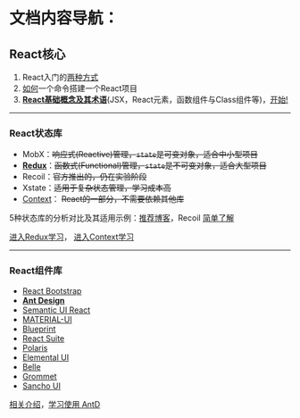 # 文档内容导航：

## React核心
1. React入门的[两种方式](01%20Concept.md)
2. [如何](01%20Concept.md)一个命令搭建一个React项目
3. <u>**React基础概念及其术语**</u>(JSX，React元素，函数组件与Class组件等)，[开始!](02%20JSX%20Intro.md)
***
### React状态库
- MobX：~~响应式(Reactive)管理，<code>state</code>是可变对象，适合中小型项目~~
- [<u>**Redux**</u>][Redux]：~~函数式(Functional)管理，<code>state</code>是不可变对象，适合大型项目~~
- Recoil：~~官方推出的，仍在实验阶段~~
- Xstate：~~适用于复杂状态管理，学习成本高~~
- [Context][Context]： ~~React的一部分，不需要依赖其他库~~

5种状态库的分析对比及其适用示例：[推荐博客](https://blog.csdn.net/weixin_44747933/article/details/109127128)，Recoil [简单了解](https://mp.weixin.qq.com/s/D867pstcuk4TszMn3zRJRw)

[进入Redux学习](../redux/introduction/1%20Introduction.md)，
[进入Context学习](../advanced-guides/03%20Context.md)





***
### React组件库
- [React Bootstrap][React Bootstrap]
- [**<u>Ant Design</u>**][Ant Design]
- [Semantic UI React][Semantic UI]
- [MATERIAL-UI][MATERIAL-UI]
- [Blueprint][Blueprint]
- [React Suite][React Suite]
- [Polaris][Polaris]
- [Elemental UI][Elemental UI]
- [Belle][Belle]
- [Grommet][Grommet]
- [Sancho UI][Sancho UI]

[相关介绍](https://blog.csdn.net/vitaviva/article/details/104455814)，[学习使用 AntD](../ui-libs/antd/01%20GetStarted.md)



[Redux]:http://cn.redux.js.org/
[Context]:https://react.docschina.org/docs/context.html

[React Bootstrap]: https://react-bootstrap.github.io/
[Ant Design]: https://ant.design/index-cn
[Semantic UI]: https://react.semantic-ui.com/
[MATERIAL-UI]: https://material-ui.com/zh/
[Blueprint]: https://blueprintjs.com/
[React Suite]: https://rsuitejs.com/
[Polaris]: https://polaris.shopify.com/
[Elemental UI]: http://elemental-ui.com/
[Belle]: http://nikgraf.github.io/belle/#/?_k=lrwjc2
[Grommet]: https://v2.grommet.io/
[Sancho UI]: https://sancho-ui.com/